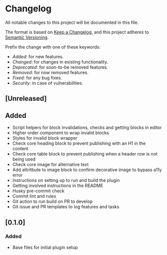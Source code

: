 # Changelog

All notable changes to this project will be documented in this file.

The format is based on [Keep a Changelog](https://keepachangelog.com/en/1.0.0/),
and this project adheres to [Semantic Versioning](https://semver.org/spec/v2.0.0.html).

Prefix the change with one of these keywords:

- _Added_: for new features.
- _Changed_: for changes in existing functionality.
- _Deprecated_: for soon-to-be removed features.
- _Removed_: for now removed features.
- _Fixed_: for any bug fixes.
- _Security_: in case of vulnerabilities.

## [Unreleased]

## Added

- Script helpers for block invalidations, checks and getting blocks in editor
- Higher order component to wrap invalid blocks
- Styles for invalid block wrapper
- Check core heading block to prevent publishing with an H1 in the content
- Check core table block to prevent publishing when a header row is not being used
- Check core image for alternative text
- Add attritbute to image block to confirm decorative image to bypass a11y error
- Instructions on setting up to run and build the plugin
- Getting involved instructions in the README
- Husky pre-commit check
- Commit lint and rules
- Git action to run build on PR to develop
- Git issue and PR templates to log features and tasks

## [0.1.0]

### Added

- Base files for initial plugin setup